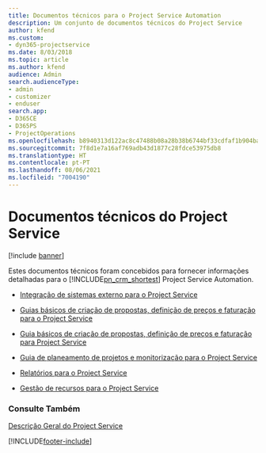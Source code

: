 ```yaml
---
title: Documentos técnicos para o Project Service Automation
description: Um conjunto de documentos técnicos do Project Service
author: kfend
ms.custom:
- dyn365-projectservice
ms.date: 8/03/2018
ms.topic: article
ms.author: kfend
audience: Admin
search.audienceType:
- admin
- customizer
- enduser
search.app:
- D365CE
- D365PS
- ProjectOperations
ms.openlocfilehash: b8940313d122ac8c47488b08a28b38b6744bf33cdfaf1b904ba184bd9956c369
ms.sourcegitcommit: 7f8d1e7a16af769adb43d1877c28fdce53975db8
ms.translationtype: HT
ms.contentlocale: pt-PT
ms.lasthandoff: 08/06/2021
ms.locfileid: "7004190"
---
```

# <a name="white-papers-for-project-service"></a>Documentos técnicos do Project Service

[!include [banner](../includes/psa-now-project-operations.md)]

Estes documentos técnicos foram concebidos para fornecer informações detalhadas para o [!INCLUDE[pn_crm_shortest](../includes/pn-crm-shortest.md)] Project Service Automation.

-   [Integração de sistemas externo para o Project Service](https://go.microsoft.com/fwlink/?LinkId=825445)

-   [Guias básicos de criação de propostas, definição de preços e faturação para o Project Service](https://go.microsoft.com/fwlink/?LinkId=825241)

-   [Guia básicos de criação de propostas, definição de preços e faturação para Project Service](https://go.microsoft.com/fwlink/?LinkId=825242)

-   [Guia de planeamento de projetos e monitorização para o Project Service](https://go.microsoft.com/fwlink/?LinkId=825243)

-   [Relatórios para o Project Service](https://go.microsoft.com/fwlink/?LinkId=825446)

-   [Gestão de recursos para o Project Service](https://go.microsoft.com/fwlink/?LinkId=825244)

### <a name="see-also"></a>Consulte Também
 [Descrição Geral do Project Service](../psa/overview.md)


[!INCLUDE[footer-include](../includes/footer-banner.md)]